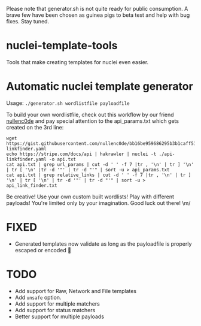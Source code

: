 Please note that generator.sh is not quite ready for public consumption. A brave few have been chosen as guinea pigs to beta test and help with bug fixes. Stay tuned.

# nuclei-template-tools
Tools that make creating templates for nuclei even easier.

# Automatic nuclei template generator
Usage:
`./generator.sh wordlistfile payloadfile`

To build your own wordlistfile, check out this workflow by our friend [nullenc0de](https://twitter.com/nullenc0de/) and pay special attention to the api_params.txt which gets created on the 3rd line:
```
wget https://gist.githubusercontent.com/nullenc0de/bb16be959686295b3b1caff519cc3e05/raw/2016dc0e692821ec045edd5ae5c0aba5ec9ec3f1/api-linkfinder.yaml
echo https://stripe.com/docs/api | hakrawler | nuclei -t ./api-linkfinder.yaml -o api.txt
cat api.txt | grep url_params | cut -d ' ' -f 7 |tr , '\n' | tr ] '\n' | tr [ '\n' |tr -d '"' | tr -d "'" | sort -u > api_params.txt
cat api.txt | grep relative_links | cut -d ' ' -f 7 |tr , '\n' | tr ] '\n' | tr [ '\n' | tr -d '"' | tr -d "'" | sort -u > api_link_finder.txt
```

Be creative! Use your own custom built wordlists! Play with different payloads! You're limited only by your imagination. Good luck out there! \m/


# FIXED
* Generated templates now validate as long as the payloadfile is properly escaped or encoded 🥳

# TODO
* Add support for Raw, Network and File templates
* Add `unsafe` option.
* Add support for multiple matchers
* Add support for status matchers
* Better support for multiple payloads
